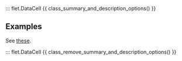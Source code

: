::: flet.DataCell
{{ class_summary_and_description_options() }}

## Examples

See [these](datatable/index.md#examples).

::: flet.DataCell
{{ class_remove_summary_and_description_options() }}
